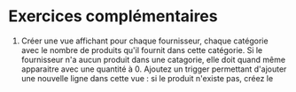 # Exercices complémentaires

1. Créer une vue affichant pour chaque fournisseur, chaque catégorie avec le nombre de produits qu'il fournit dans cette catégorie. Si le fournisseur n'a aucun produit dans une catagorie, elle doit quand même apparaitre avec une quantité à 0. Ajoutez un trigger permettant d'ajouter une nouvelle ligne dans cette vue : si le produit n'existe pas, créez le 
